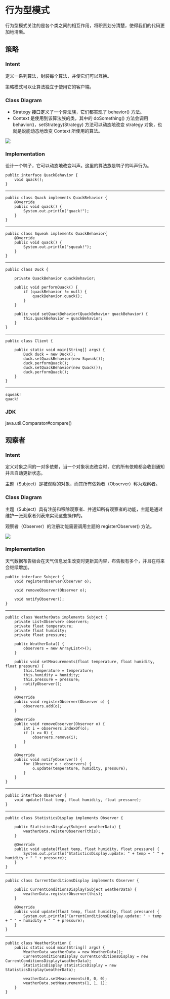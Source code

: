 # 行为型模式 #

行为型模式关注的是各个类之间的相互作用，将职责划分清楚，使得我们的代码更加地清晰。

## 策略 ##

### Intent

定义一系列算法，封装每个算法，并使它们可以互换。

策略模式可以让算法独立于使用它的客户端。

### Class Diagram

- Strategy 接口定义了一个算法族，它们都实现了 behavior() 方法。
- Context 是使用到该算法族的类，其中的 doSomething() 方法会调用 behavior()，setStrategy(Strategy) 方法可以动态地改变 strategy 对象，也就是说能动态地改变 Context 所使用的算法。

![](https://cs-notes-1256109796.cos.ap-guangzhou.myqcloud.com/cd1be8c2-755a-4a66-ad92-2e30f8f47922.png)

### Implementation

设计一个鸭子，它可以动态地改变叫声。这里的算法族是鸭子的叫声行为。

	public interface QuackBehavior {
	    void quack();
	}

----------
	public class Quack implements QuackBehavior {
	    @Override
	    public void quack() {
	        System.out.println("quack!");
	    }
	}

----------
	public class Squeak implements QuackBehavior{
	    @Override
	    public void quack() {
	        System.out.println("squeak!");
	    }
	}

----------
	public class Duck {
	
	    private QuackBehavior quackBehavior;
	
	    public void performQuack() {
	        if (quackBehavior != null) {
	            quackBehavior.quack();
	        }
	    }
	
	    public void setQuackBehavior(QuackBehavior quackBehavior) {
	        this.quackBehavior = quackBehavior;
	    }
	}

----------
	public class Client {
	
	    public static void main(String[] args) {
	        Duck duck = new Duck();
	        duck.setQuackBehavior(new Squeak());
	        duck.performQuack();
	        duck.setQuackBehavior(new Quack());
	        duck.performQuack();
	    }
	}

----------
	squeak!
	quack!

### JDK

java.util.Comparator#compare()

## 观察者

### Intent

定义对象之间的一对多依赖，当一个对象状态改变时，它的所有依赖都会收到通知并且自动更新状态。

主题（Subject）是被观察的对象，而其所有依赖者（Observer）称为观察者。

### Class Diagram

主题（Subject）具有注册和移除观察者、并通知所有观察者的功能，主题是通过维护一张观察者列表来实现这些操作的。

观察者（Observer）的注册功能需要调用主题的 registerObserver() 方法。

![](https://cs-notes-1256109796.cos.ap-guangzhou.myqcloud.com/a8c8f894-a712-447c-9906-5caef6a016e3.png)

### Implementation

天气数据布告板会在天气信息发生改变时更新其内容，布告板有多个，并且在将来会继续增加。

	public interface Subject {
	    void registerObserver(Observer o);
	
	    void removeObserver(Observer o);
	
	    void notifyObserver();
	}

----------
	public class WeatherData implements Subject {
	    private List<Observer> observers;
	    private float temperature;
	    private float humidity;
	    private float pressure;
	
	    public WeatherData() {
	        observers = new ArrayList<>();
	    }
	
	    public void setMeasurements(float temperature, float humidity, float pressure) {
	        this.temperature = temperature;
	        this.humidity = humidity;
	        this.pressure = pressure;
	        notifyObserver();
	    }
	
	    @Override
	    public void registerObserver(Observer o) {
	        observers.add(o);
	    }
	
	    @Override
	    public void removeObserver(Observer o) {
	        int i = observers.indexOf(o);
	        if (i >= 0) {
	            observers.remove(i);
	        }
	    }
	
	    @Override
	    public void notifyObserver() {
	        for (Observer o : observers) {
	            o.update(temperature, humidity, pressure);
	        }
	    }
	}

----------
	public interface Observer {
	    void update(float temp, float humidity, float pressure);
	}

----------
	public class StatisticsDisplay implements Observer {
	
	    public StatisticsDisplay(Subject weatherData) {
	        weatherData.reisterObserver(this);
	    }
	
	    @Override
	    public void update(float temp, float humidity, float pressure) {
	        System.out.println("StatisticsDisplay.update: " + temp + " " + humidity + " " + pressure);
	    }
	}

----------
	public class CurrentConditionsDisplay implements Observer {
	
	    public CurrentConditionsDisplay(Subject weatherData) {
	        weatherData.registerObserver(this);
	    }
	
	    @Override
	    public void update(float temp, float humidity, float pressure) {
	        System.out.println("CurrentConditionsDisplay.update: " + temp + " " + humidity + " " + pressure);
	    }
	}

----------
	public class WeatherStation {
	    public static void main(String[] args) {
	        WeatherData weatherData = new WeatherData();
	        CurrentConditionsDisplay currentConditionsDisplay = new CurrentConditionsDisplay(weatherData);
	        StatisticsDisplay statisticsDisplay = new StatisticsDisplay(weatherData);
	
	        weatherData.setMeasurements(0, 0, 0);
	        weatherData.setMeasurements(1, 1, 1);
	    }
	}

